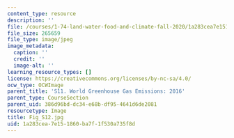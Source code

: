 ```yaml
---
content_type: resource
description: ''
file: /courses/1-74-land-water-food-and-climate-fall-2020/1a283cea7e151860ba7f1f530a735f8d_Fig_S12.jpg
file_size: 265659
file_type: image/jpeg
image_metadata:
  caption: ''
  credit: ''
  image-alt: ''
learning_resource_types: []
license: https://creativecommons.org/licenses/by-nc-sa/4.0/
ocw_type: OCWImage
parent_title: 'S11. World Greenhouse Gas Emissions: 2016'
parent_type: CourseSection
parent_uid: 386d96bd-dc34-e68b-df95-4641d6de2081
resourcetype: Image
title: Fig_S12.jpg
uid: 1a283cea-7e15-1860-ba7f-1f530a735f8d
---
```

